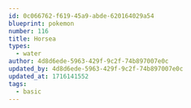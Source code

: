 ```yaml
---
id: 0c066762-f619-45a9-abde-620164029a54
blueprint: pokemon
number: 116
title: Horsea
types:
  - water
author: 4d8d6ede-5963-429f-9c2f-74b897007e0c
updated_by: 4d8d6ede-5963-429f-9c2f-74b897007e0c
updated_at: 1716141552
tags:
  - basic
---
```

